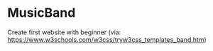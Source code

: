 # MusicBand
 Create first website with beginner 
 (via: https://www.w3schools.com/w3css/tryw3css_templates_band.htm)
